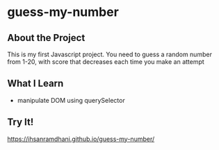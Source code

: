 # guess-my-number

## About the Project
This is my first Javascript project. You need to guess a random number from 1-20, with score that decreases each time you make an attempt

## What I Learn
- manipulate DOM using querySelector

## Try It!
https://ihsanramdhani.github.io/guess-my-number/

